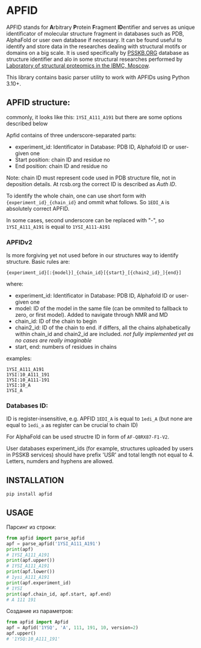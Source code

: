 # APFID

APFID stands for **A**rbitrary **P**rotein **F**ragment **ID**entifier and serves as unique identificator of molecular structure fragment in
databases such as PDB, AlphaFold or user own database if necessary. It can be found useful to identify and store
data in the researches dealing with structural motifs or domains on a big scale. It is used specifically by
[PSSKB.ORG](https://psskb.org) database as structure identifier and alo in some structural researches performed by
[Laboratory of structural proteomics in the IBMC, Moscow](https://en.ibmc.msk.ru/departments?view=article&id=14:biobanking-group).

This library contains basic parser utility to work with APFIDs using Python 3.10+.

## APFID structure:

commonly, it looks like this: `1YSI_A111_A191` but there are some options described below

Apfid contains of three underscore-separated parts:
* experiment_id: Identificator in Database: PDB ID, Alphafold ID or user-given one
* Start position: chain ID and residue no
* End position: chain ID and residue no

Note: chain ID must represent code used in PDB structure file, not in deposition details.
At rcsb.org the correct ID is described as _Auth ID_.

To identify the whole chain, one can use short form with `{experiment_id}_{chain_id}` and ommit what follows. So `1EDI_A`
is absolutely correct APFID.

In some cases, second underscore can be replaced with "-", so `1YSI_A111_A191` is equal to  `1YSI_A111-A191`

### APFIDv2

Is more forgiving yet not used before in our structures way to identify structure. Basic rules are:

`{experiment_id}[:{model}]_{chain_id}[{start}_[{chain2_id}_]{end}]`

where:
* experiment_id: Identificator in Database: PDB ID, Alphafold ID or user-given one
* model: ID of the model in the same file (can be ommited to fallback to zero, or first model). Added to navigate through NMR and MD
* chain_id: ID of the chain to begin
* chain2_id: ID of the chain to end. if differs, all the chains alphabetically within chain_id and chain2_id are included. _not fully implemented yet as no cases are really imaginable_
* start, end: numbers of residues in chains

examples:

```
1YSI_A111_A191
1YSI:10_A111_191
1YSI:10_A111-191
1YSI:10_A
1YSI_A
```

### Databases ID:

ID is register-insensitive, e.g. APFID `1EDI_A` is equal to `1edi_A`
(but none are equal to `1edi_a` as register can be crucial to chain ID)

For AlphaFold can be used structre ID in form of `AF-Q8RX87-F1-V2`.

User databases experiment_ids (for example, structures uploaded by users in PSSKB services) should have prefix 'USR' and
total length not equal to 4. Letters, numders and hyphens are allowed.

## INSTALLATION

```shell
pip install apfid
```

## USAGE

Парсинг из строки:
```python
from apfid import parse_apfid
apf = parse_apfid('1YSI_A111_A191')
print(apf)
# 1YSI_A111_A191
print(apf.upper())
# 1YSI_A111_A191
print(apf.lower())
# 1ysi_A111_A191
print(apf.experiment_id)
# 1YSI
print(apf.chain_id, apf.start, apf.end)
# A 111 191
```

Создание из параметров:
```python
from apfid import Apfid
apf = Apfid('1YSQ', 'A', 111, 191, 10, version=2)
apf.upper()
# '1YSQ:10_A111_191'
```
